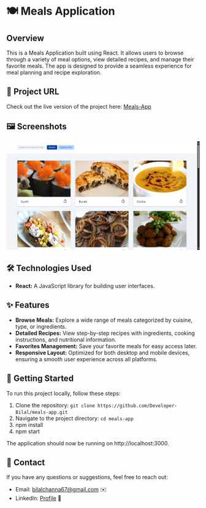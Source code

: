 # 🍽️ Meals Application

## Overview

This is a Meals Application built using React. It allows users to browse through a variety of meal options, view detailed recipes, and manage their favorite meals. The app is designed to provide a seamless experience for meal planning and recipe exploration.

## 🔗 Project URL

Check out the live version of the project here: [Meals-App](https://my-meals-application.netlify.app/)

## 🖼️ Screenshots

![Home Page](./project_screenshots/home.png)

## 🛠️ Technologies Used

- **React:** A JavaScript library for building user interfaces.

## ✨ Features

- **Browse Meals:** Explore a wide range of meals categorized by cuisine, type, or ingredients.
- **Detailed Recipes:** View step-by-step recipes with ingredients, cooking instructions, and nutritional information.
- **Favorites Management:** Save your favorite meals for easy access later.
- **Responsive Layout:** Optimized for both desktop and mobile devices, ensuring a smooth user experience across all platforms.

## 🚀 Getting Started

To run this project locally, follow these steps:

1. Clone the repository: `git clone https://github.com/Developer-Bilal/meals-app.git`
2. Navigate to the project directory: `cd meals-app`
3. npm install
4. npm start

The application should now be running on http://localhost:3000.

## 📧 Contact

If you have any questions or suggestions, feel free to reach out:

- Email: bilalchanna67@gmail.com ✉️
- LinkedIn: [Profile](https://www.linkedin.com/in/Engineer-Bilal-Channa) 💼
